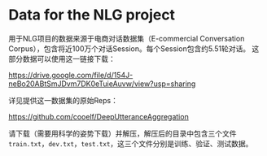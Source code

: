 # Data for the NLG project

用于NLG项目的数据来源于电商对话数据集（E-commercial Conversation Corpus），包含将近100万个对话Session。每个Session包含约5.51轮对话。
这部分数据可以使用这一链接下载：

<https://drive.google.com/file/d/154J-neBo20ABtSmJDvm7DK0eTuieAuvw/view?usp=sharing>

详见提供这一数据集的原始Reps：

<https://github.com/cooelf/DeepUtteranceAggregation>

请下载（需要用科学的姿势下载）并解压，解压后的目录中包含三个文件`train.txt`，`dev.txt`，`test.txt`，这三个文件分别是训练、验证、测试数据。
